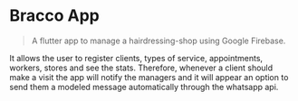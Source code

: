 # Bracco App
> A flutter app to manage a hairdressing-shop using Google Firebase.

It allows the user to register clients, types of service, appointments, workers, stores and see the stats. Therefore, whenever a client should make a visit the app will notify 
the managers and it will appear an option to send them a modeled message automatically through the whatsapp api. 
